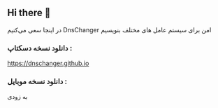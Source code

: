 ## Hi there 👋

 در اینجا سعی می‌کنیم DnsChanger امن برای سیستم عامل های مختلف بنویسیم
 
### دانلود نسخه دسکتاپ :
https://dnschanger.github.io

### دانلود نسخه موبایل :
به زودی
